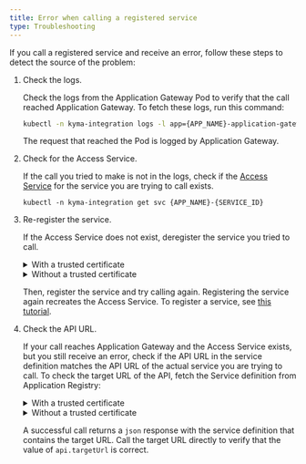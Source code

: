 ```yaml
---
title: Error when calling a registered service
type: Troubleshooting
---
```


If you call a registered service and receive an error, follow these steps to detect the source of the problem:


1. Check the logs.

    Check the logs from the Application Gateway Pod to verify that the call reached Application Gateway.
    To fetch these logs, run this command:
    
    ```bash
    kubectl -n kyma-integration logs -l app={APP_NAME}-application-gateway -c {APP_NAME}-application-gateway
    ```
   
    The request that reached the Pod is logged by Application Gateway.

2. Check for the Access Service.

    If the call you tried to make is not in the logs, check if the [Access Service](../../05-technical-reference/03-architecture/ac-01-application-connector-components.md#access-service) for the service you are trying to call exists.
    ```
    kubectl -n kyma-integration get svc {APP_NAME}-{SERVICE_ID}
    ```
3. Re-register the service.

    If the Access Service does not exist, deregister the service you tried to call.

    <div tabs name="deregistration" group="error-when-calling-a-registered-service">
      <details>
      <summary label="with-a-trusted-certificate">
      With a trusted certificate
      </summary>

      ```bash
      curl -X DELETE https://gateway.{CLUSTER_DOMAIN}/{APP_NAME}/v1/metadata/services/{SERVICE_ID} --cert {CERTIFICATE_FILE} --key {KEY_FILE}
      ```
      </details>
      <details>
      <summary label="without-a-trusted-certificate">
      Without a trusted certificate
      </summary>

      ```bash
      curl -X DELETE https://gateway.{CLUSTER_DOMAIN}/{APP_NAME}/v1/metadata/services/{SERVICE_ID} --cert {CERTIFICATE_FILE} --key {KEY_FILE} -k
      ```
      </details>
    </div>

    Then, register the service and try calling again. Registering the service again recreates the Access Service.
    To register a service, see [this tutorial](../../03-tutorials/00-application-connectivity/ac-04-register-manage-services.md).


4. Check the API URL.

    If your call reaches Application Gateway and the Access Service exists, but you still receive an error, check if the API URL in the service definition matches the API URL of the actual service you are trying to call.
    To check the target URL of the API, fetch the Service definition from Application Registry:

    <div tabs name="verification" group="error-when-calling-a-registered-service">
      <details>
      <summary label="with-a-trusted-certificate">
      With a trusted certificate
      </summary>

      ```bash
      curl https://gateway.{CLUSTER_DOMAIN}/{APP_NAME}/v1/metadata/services/{SERVICE_ID} --cert {CERTIFICATE_FILE} --key {KEY_FILE}
      ```
      </details>
      <details>
      <summary label="without-a-trusted-certificate">
      Without a trusted certificate
      </summary>

      ```bash
      curl https://gateway.{CLUSTER_DOMAIN}/{APP_NAME}/v1/metadata/services/{SERVICE_ID} --cert {CERTIFICATE_FILE} --key {KEY_FILE} -k
      ```
      </details>
    </div>

    A successful call returns a `json` response with the service definition that contains the target URL.
    Call the target URL directly to verify that the value of `api.targetUrl` is correct.
